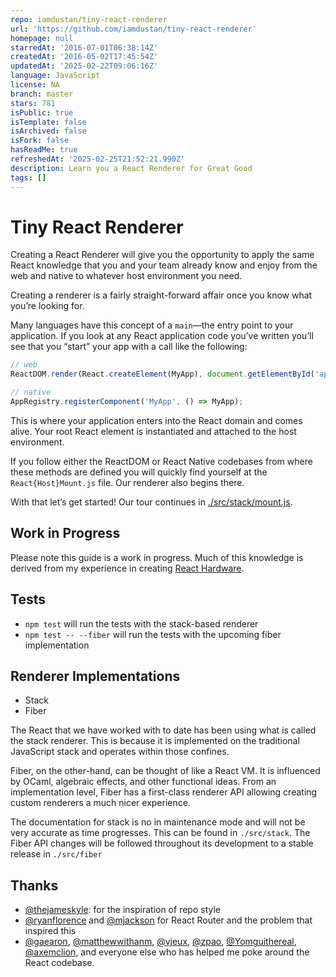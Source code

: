```yaml
---
repo: iamdustan/tiny-react-renderer
url: 'https://github.com/iamdustan/tiny-react-renderer'
homepage: null
starredAt: '2016-07-01T06:38:14Z'
createdAt: '2016-05-02T17:45:54Z'
updatedAt: '2025-02-22T09:06:16Z'
language: JavaScript
license: NA
branch: master
stars: 781
isPublic: true
isTemplate: false
isArchived: false
isFork: false
hasReadMe: true
refreshedAt: '2025-02-25T21:52:21.990Z'
description: Learn you a React Renderer for Great Good
tags: []
---
```


# Tiny React Renderer

Creating a React Renderer will give you the opportunity to apply the same React
knowledge that you and your team already know and enjoy from the web and native
to whatever host environment you need.

Creating a renderer is a fairly straight-forward affair once you know what
you’re looking for.

Many languages have this concept of a `main`—the entry point to your
application. If you look at any React application code you’ve written you’ll see
that you “start” your app with a call like the following:

```jsx
// web
ReactDOM.render(React.createElement(MyApp), document.getElementById('app'));

// native
AppRegistry.registerComponent('MyApp', () => MyApp);
```

This is where your application enters into the React domain and comes alive. Your
root React element is instantiated and attached to the host environment.

If you follow either the ReactDOM or React Native codebases from where these
methods are defined you will quickly find yourself at the `React{Host}Mount.js`
file. Our renderer also begins there.

With that let’s get started! Our tour continues in [./src/stack/mount.js](./src/stack/mount.js).

## Work in Progress

Please note this guide is a work in progress. Much of this knowledge is derived
from my experience in creating [React Hardware](https://github.com/iamdustan/react-hardware).

## Tests

* `npm test` will run the tests with the stack-based renderer
* `npm test -- --fiber` will run the tests with the upcoming fiber implementation

## Renderer Implementations

* Stack
* Fiber

The React that we have worked with to date has been using what is called the
stack renderer. This is because it is implemented on the traditional JavaScript
stack and operates within those confines.

Fiber, on the other-hand, can be thought of like a React VM. It is influenced by
OCaml, algebraic effects, and other functional ideas. From an implementation
level, Fiber has a first-class renderer API allowing creating custom renderers a
much nicer experience.

The documentation for stack is no in maintenance mode and will not be very
accurate as time progresses. This can be found in `./src/stack`. The Fiber API
changes will be followed throughout its development to a stable release in
`./src/fiber`

## Thanks

* [@thejameskyle](https://github.com/thejameskyle): for the inspiration of repo style
* [@ryanflorence](https://github.com/ryanflorence) and [@mjackson](https://github.com/mjackson) for React Router and the problem that inspired this
* [@gaearon](https://github.com/gaearon), [@matthewwithanm](https://github.com/matthewwithanm),
  [@vjeux](https://github.com/vjeux), [@zpao](https://github.com/zpao),
  [@Yomguithereal](https://github.com/Yomguithereal), [@axemclion](https://github.com/axemclion),
  and everyone else who has helped me poke around the React codebase.
